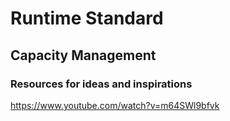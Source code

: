 # Runtime Standard


## Capacity Management


### Resources for ideas and inspirations
https://www.youtube.com/watch?v=m64SWl9bfvk

